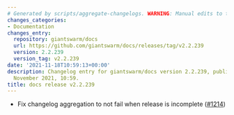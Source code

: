 ```yaml
---
# Generated by scripts/aggregate-changelogs. WARNING: Manual edits to this files will be overwritten.
changes_categories:
- Documentation
changes_entry:
  repository: giantswarm/docs
  url: https://github.com/giantswarm/docs/releases/tag/v2.2.239
  version: 2.2.239
  version_tag: v2.2.239
date: '2021-11-18T10:59:13+00:00'
description: Changelog entry for giantswarm/docs version 2.2.239, published on 18
  November 2021, 10:59.
title: docs release v2.2.239
---
```


- Fix changelog aggregation to not fail when release is incomplete ([#1214](https://github.com/giantswarm/docs/pull/1214))

